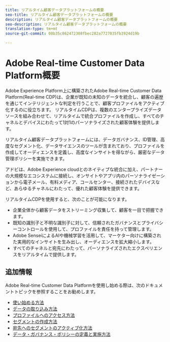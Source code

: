 ```yaml
---
title: リアルタイム顧客データプラットフォームの概要
seo-title: リアルタイム顧客データプラットフォームの概要
description: リアルタイム顧客データプラットフォームの概要
seo-description: リアルタイム顧客データプラットフォームの概要
translation-type: tm+mt
source-git-commit: 08b35c862472308fbec282a7727035fb3924d19b

---
```



# Adobe Real-time Customer Data Platform概要

Adobe Experience Platform上に構築されたAdobe Real-time Customer Data Platform(Real-time CDP)は、企業が既知の未知のデータを統合し、顧客の遍歴を通じてインテリジェントな判定を行うことで、顧客プロファイルをアクティブ化するのに役立ちます。 リアルタイムCDPは、複数のエンタープライズデータソースを組み合わせて、リアルタイムで統合プロファイルを作成し、すべてのチャネルとデバイスにわたって1対1のパーソナライズされた顧客体験を提供します。

リアルタイム顧客データプラットフォームには、データガバナンス、ID管理、高度なセグメント化、データサイエンスのツールが含まれており、プロファイルを作成してオーディエンスを定義し、高度なインサイトを得ながら、厳密なデータ管理ポリシーを実施できます。

アドビは、Adobe Experience cloudとのネイティブな統合に加え、パートナーの大規模なエコシステムに接続し、オンサイトやアプリ内のパーソナライゼーションから電子メール、有料メディア、コールセンター、接続されたデバイスなど、あらゆるチャネルにわたって、優れた顧客体験を提供できます。

リアルタイムCDPを使用すると、次のことが可能になります。

* 企業全体から顧客データをストリーミング収集して、顧客を一目で把握できます。
* 既知の識別子と不明な識別子に対して、信頼されたガバナンスとプライバシーコントロールを使用して、プロファイルを責任を持って管理します。
* Adobe SenseiによるAIや機械学習を活用して、マーケター向けに構築された実用的なインサイトを生み出し、オーディエンスを拡大縮小します。
* すべてのチャネルと宛先にわたって、パーソナライズされたエクスペリエンスをリアルタイムで提供します。

## 追加情報

Adobe Real-time Customer Data Platformを使用し始める際は、次のドキュメントトピックを参照することをお勧めします。

* [使い始める方法](get-started.md)
* [データの取り込み方法](sources/sources-overview.md)
* [プロファイルへのアクセス方法](profile/profile-overview.md)
* [セグメントの作成方法](segmentation/segmentation-overview.md)
* [宛先へのセグメントのアクティブ化方法](destinations/activate-destinations.md)
* [データ・ガバナンス・ポリシーの定義と実施方法](privacy/data-governance-overview.md)
